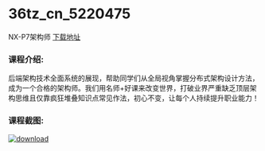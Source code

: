 # 36tz_cn_5220475
NX-P7架构师
[下载地址](http://www.36tz.cn/article/5220475 "下载地址")
### 课程介绍:
后端架构技术全面系统的展现，帮助同学们从全局视角掌握分布式架构设计方法，成为一个合格的架构师。我们用名师+好课来改变世界，打破业界严重缺乏顶层架构思维且仅靠疯狂堆叠知识点常见作法，初心不变，让每个人持续提升职业能力！

### 课程截图:
[![download](http://36tz.cn/muke_img/2021_07_2-43.png "下载地址")](http://www.36tz.cn "下载地址")
